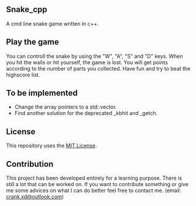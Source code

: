 ## Snake_cpp
A cmd line snake game written in c++.

## Play the game
You can controll the snake by using the "W", "A", "S" and "D" keys.
When you hit the walls or hit yourself, the game is lost.
You will get points according to the number of parts you collected.
Have fun and try to beat the highscore list.

## To be implemented
* Change the array pointers to a std::vector.
* Find another solution for the deprecated \_kbhit and \_getch.

## License
This repository uses the [MIT License](/LICENSE).

## Contribution
This project has been developed entirely for a learning purpose.
There is still a lot that can be worked on.
If you want to contribute something or give me some advices on what I can do better feel free to contact me. (email: crank.xd@outlook.com)

